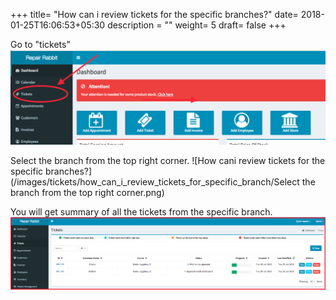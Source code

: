 +++
title= "How can i review tickets for the specific branches?"
date= 2018-01-25T16:06:53+05:30
description = ""
weight= 5
draft= false
+++

Go to "tickets" 
![How cani review tickets for the specific branches?](/images/tickets/how_can_i_review_tickets_for_specific_branch/go_to_tickests.png)

Select the branch from the top right corner. 
![How cani review tickets for the specific branches?](/images/tickets/how_can_i_review_tickets_for_specific_branch/Select the branch from the top right corner.png)

You will get summary of all the tickets from the specific branch.       
![How cani review tickets for the specific branches?](/images/tickets/how_can_i_review_tickets_for_specific_branch/summary_for_tickets_branchwise.png)

